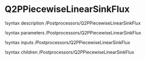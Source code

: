 <!-- MOOSE Documentation Stub: Remove this when content is added. -->

# Q2PPiecewiseLinearSinkFlux

!syntax description /Postprocessors/Q2PPiecewiseLinearSinkFlux

!syntax parameters /Postprocessors/Q2PPiecewiseLinearSinkFlux

!syntax inputs /Postprocessors/Q2PPiecewiseLinearSinkFlux

!syntax children /Postprocessors/Q2PPiecewiseLinearSinkFlux
